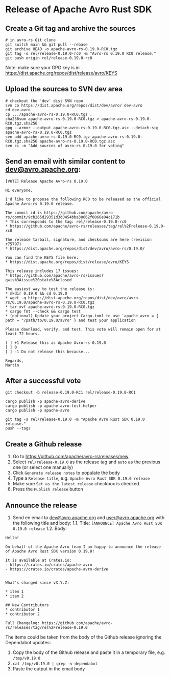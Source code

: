 # Release of Apache Avro Rust SDK

## Create a Git tag and archive the sources
```
# in avro-rs Git clone
git switch main && git pull --rebase
git archive HEAD -o apache-avro-rs-0.19.0-RC0.tgz
git tag -s rel/release-0.19.0-rc0 -m "Avro-rs 0.19.0 RC0 release."
git push origin rel/release-0.19.0-rc0
```

Note: make sure your GPG key is in https://dist.apache.org/repos/dist/release/avro/KEYS

## Upload the sources to SVN dev area
```
# checkout the 'dev' dist SVN repo
svn co https://dist.apache.org/repos/dist/dev/avro/ dev-avro
cd dev-avro
cp .../apache-avro-rs-0.19.0-RC0.tgz .
sha256sum apache-avro-rs-0.19.0-RC0.tgz > apache-avro-rs-0.19.0-RC0.tgz.sha256
gpg --armor --output apache-avro-rs-0.19.0-RC0.tgz.asc --detach-sig apache-avro-rs-0.19.0-RC0.tgz
svn add apache-avro-rs-0.19.0-RC0.tgz apache-avro-rs-0.19.0-RC0.tgz.sha256 apache-avro-rs-0.19.0-RC0.tgz.asc
svn ci -m "Add sources of avro-rs 0.19.0 for voting"
```

## Send an email with similar content to dev@avro.apache.org:
```
[VOTE] Release Apache Avro-rs 0.19.0

Hi everyone,

I'd like to propose the following RC0 to be released as the official
Apache Avro-rs 0.19.0 release.

The commit id is https://github.com/apache/avro-rs/commit/9cb265d29351d3d0454bba30662f0066e04c171b
* This corresponds to the tag: rel/release-0.19.0-rc0
* https://github.com/apache/avro-rs/releases/tag/rel%2Frelease-0.19.0-rc0

The release tarball, signature, and checksums are here (revision r75797)
* https://dist.apache.org/repos/dist/dev/avro/avro-rs/0.19.0/

You can find the KEYS file here:
* https://dist.apache.org/repos/dist/release/avro/KEYS

This release includes 17 issues:
* https://github.com/apache/avro-rs/issues?q=is%3Aissue%20state%3Aclosed

The easiest way to test the release is:
* mkdir 0.19.0 && cd 0.19.0
* wget -q https://dist.apache.org/repos/dist/dev/avro/avro-rs/0.19.0/apache-avro-rs-0.19.0-RC0.tgz
* tar xvf apache-avro-rs-0.19.0-RC0.tgz 
* cargo fmt --check && cargo test
* (optional) Update your project Cargo.toml to use `apache_avro = { path = "/path/to/0.19.0/avro" } and test your application

Please download, verify, and test. This vote will remain open for at
least 72 hours.

[ ] +1 Release this as Apache Avro-rs 0.19.0
[ ] 0
[ ] -1 Do not release this because...

Regards,
Martin
```



## After a successful vote

```
git checkout -b release-0.19.0-RC1 rel/release-0.19.0-RC1

cargo publish -p apache-avro-derive
cargo publish -p apache-avro-test-helper
cargo publish -p apache-avro

git tag -s rel/release-0.19.0 -m "Apache Avro Rust SDK 0.19.0 release."
push --tags
```


## Create a Github release

1. Go to https://github.com/apache/avro-rs/releases/new
2. Select `rel/release-0.19.0` as the release tag and `auto` as the previous one (or select one manually)
3. Click `Generate release notes` to populate the body
4. Type a `Release title`, e.g. `Apache Avro Rust SDK 0.19.0 release`
5. Make sure `Set as the latest release` checkbox is checked
6. Press the `Publish release` button

## Announce the release

1. Send en email to dev@avro.apache.org and user@avro.apache.org with the following title and body:
1.1. Title: `[ANNOUNCE] Apache Avro Rust SDK 0.19.0 release`
1.2. Body:
```
Hello!

On behalf of the Apache Avro team I am happy to announce the release of Apache Avro Rust SDK version 0.19.0!

It is available at Crates.io:
- https://crates.io/crates/apache-avro
- https://crates.io/crates/apache-avro-derive


What's changed since vX.Y.Z:

* item 1
* item 2

## New Contributors
* contributor 1
* contributor 2

Full Changelog: https://github.com/apache/avro-rs/releases/tag/rel%2Frelease-0.19.0
```

The items could be taken from the body of the Github release ignoring the Dependabot updates:
1. Copy the body of the Github release and paste it in a temporary file, e.g. `/tmp/v0.19.0`
2. `cat /tmp/v0.19.0 | grep -v dependabot`
3. Paste the output in the email body